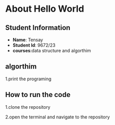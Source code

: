 # About Hello World  
## Student Information
-  **Name**: Tensay
-  **Student Id**: 9672/23
-  **courses**:data structure and algorthim
  ## algorthim
1.print the programing
## How to run the code
1.clone the repository

2.open the terminal and navigate to the repository

